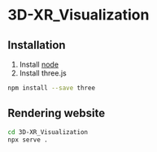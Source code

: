 # 3D-XR_Visualization

## Installation

1. Install [node](https://nodejs.org/en)
2. Install three.js
  ```bash
  npm install --save three
  ```

## Rendering website
  ```bash
  cd 3D-XR_Visualization
  npx serve .
  ```
